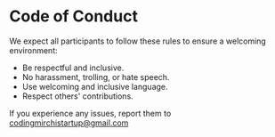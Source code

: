 # Code of Conduct

We expect all participants to follow these rules to ensure a welcoming environment:

- Be respectful and inclusive.
- No harassment, trolling, or hate speech.
- Use welcoming and inclusive language.
- Respect others' contributions.

If you experience any issues, report them to codingmirchistartup@gmail.com
